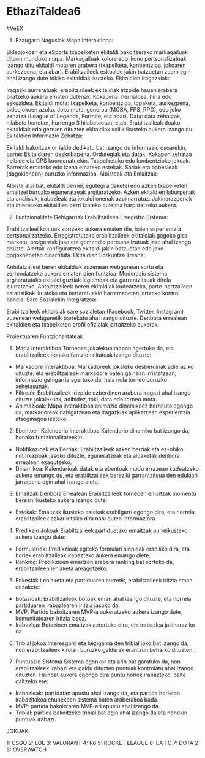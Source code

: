 # EthaziTaldea6
#VeEX
1. Ezaugarri Nagusiak
Mapa Interaktiboa:

Bideojokoen eta eSports txapelketen ekitaldi bakoitzerako markagailuak dituen munduko mapa.
Markagailuak kolore edo ikono pertsonalizatuak izango ditu ekitaldi motaren arabera (txapelketa, konbentzioa, jokoaren aurkezpena, eta abar).
Erabiltzaileek eskualde jakin batzuetan zoom egin ahal izango dute tokiko ekitaldiak ikusteko.
Ekitaldien Iragazkiak:

Iragazki aurreratuak, erabiltzaileek ekitaldiak irizpide hauen arabera bilatzeko aukera ematen dutenak:
Kokapena: herrialdea, hiria edo eskualdea.
Ekitaldi mota: txapelketa, konbentzioa, topaketa, aurkezpena, bideojokoen azoka.
Joko mota: generoa (MOBA, FPS, RPG), edo joko zehatza (League of Legends, Fortnite, eta abar).
Data: data zehatzak, hilabete honetan, hurrengo 3 hilabeteetan, etab.
Erabiltzaileak doako ekitaldiak edo gertuen dituzten ekitaldiak soilik ikusteko aukera izango du.
Ekitaldien Informazio Zehatza:

Ekitaldi bakoitzak orrialde dedikatu bat izango du informazio osoarekin, barne:
Ekitaldiaren deskribapena.
Ordutegiak eta datak.
Kokapen zehatza helbide eta GPS koordenatuekin.
Txapelketako edo konbentzioko jokoak.
Sarrerak erosteko edo izena emateko estekak.
Sariak eta babesleak (dagokionean) buruzko informazioa.
Albisteak eta Emaitzak:

Albiste atal bat, ekitaldi berriei, egutegi aldaketei edo azken txapelketen emaitzei buruzko eguneratzeak argitaratzeko.
Azken ekitaldien laburpenak eta analisiak, irabazleak eta jokaldi onenak azpimarratuz.
Jakinarazpenak eta intereseko ekitaldien berri izateko buletina harpidetzeko aukera.

2. Funtzionalitate Gehigarriak
Erabiltzaileen Erregistro Sistema:

Erabiltzaileei kontuak sortzeko aukera ematen die, haien esperientzia pertsonalizatzeko.
Erregistratutako erabiltzaileek ekitaldiak gogoko gisa markatu, oroigarriak jaso eta gomendio pertsonalizatuak jaso ahal izango dituzte.
Alertak konfiguratzea ekitaldi jakin batzuetan edo joko gogokoenetan oinarrituta.
Ekitaldien Sorkuntza Tresna:

Antolatzaileei beren ekitaldiak zuzenean webgunean sortu eta zerrendatzeko aukera ematen dien funtzioa.
Moderazio sistema, argitaratutako ekitaldi guztiak legitimoak eta garrantzitsuak direla ziurtatzeko.
Antolatzaileek beren ekitaldiak kudeatzeko, parte-hartzaileen estatistikak ikusteko eta bertaratuekin harremanetan jartzeko kontrol panela.
Sare Sozialekin Integratzea:

Erabiltzaileek ekitaldiak sare sozialetan (Facebook, Twitter, Instagram) zuzenean webgunetik partekatu ahal izango dituzte.
Denbora errealean ekitaldien eta txapelketen profil ofizialak jarraitzeko aukerak.


Proiektuaren Funtzionalitateak

1. Mapa Interaktiboa
Torneoen jokalekua mapan agertuko da, eta erabiltzaileek honako funtzionalitateak izango dituzte:
- Markadore Interaktiboa: Markadoreek jokaleku desberdinak adieraziko dituzte, eta erabiltzaileak markadore baten gainean irristatzean, informazio gehigarria agertuko da, hala nola torneo buruzko xehetasunak.
- Filtroak: Erabiltzaileek irizpide ezberdinen arabera iragazi ahal izango dituzte jokalekuak, adibidez, toki, data edo torneo mota.
- Animazioak: Mapa interaktiboa animazio dinamikoez hornituta egongo da, markadoreak nabigatzean eta iragazkiak aplikatzean esperientzia atseginagoa izateko.

2. Ebentoen Kalendario Interaktiboa
Kalendario dinamiko bat izango da, honako funtzionalitateekin:
- Notifikazioak eta Berriak: Erabiltzaileek azken berriak eta ez-ohiko notifikazioak jasoko dituzte, eguneratzeak eta aldaketak denbora errealean ezagutzeko.
- Dinamikoa: Kalendarioak datak eta ebentoak modu errazean kudeatzeko aukera emango du, eta erabiltzaileek bereziki garrantzitsua den edukiari jarraipena egin ahal izango diote.

3. Emaitzak Denbora Errealean
Erabiltzaileek torneoen emaitzak momentu berean ikusteko aukera izango dute:
- Estekak: Emaitzak ikusteko estekak erabilgarri egongo dira, eta horrela erabiltzaileek azkar iritsiko dira nahi duten informaziora.
  
4. Predikzio Jokoak
Erabiltzaileek partiduetako emaitzak aurreikusteko aukera izango dute:
- Formulariok: Predikzioak egiteko formulari sinpleak erabiliko dira, eta horiek erabiltzaileak irabazteko aukera emango diete.
- Ranking: Predikzioen emaitzen arabera ranking bat sortuko da, erabiltzaileen lehiaketa areagotzeko.

5. Enkestak
Lehiaketa eta partiduaren aurretik, erabiltzaileek iritzia eman dezakete:
- Botazioak: Erabiltzaileek botoak eman ahal izango dituzte, eta horrela partiduaren irabazlearen iritzia jasoko da.
- MVP: Partidu bakoitzaren MVP-a aukeratzeko aukera izango dute, komunitatearen iritzia jasoz.
- Irabazlea: Botazioen emaitzak aztertuko dira, eta irabazlea jakinaraziko da.

6. Tribial jokoa
Interesgarri eta hezigarria den tribial joko bat izango da, non erabiltzaileek kirolari buruzko galderak erantzun beharko dituzten.

7. Puntuazio Sistema
Sistema egonkor eta arin bat garatuko da, non erabiltzaileek irabazi eta galdu dituzten puntuak kontrolatu ahal izango dituzten. Hainbat aukera egongo dira puntu horiek irabazteko, baita galtzeko ere:
- Irabazleak: partidatan apustu ahal izango da, eta partida horietan irabazitakoa ehunekoen sistema baten araberakoa bada.
- MVP: partida bakoitzaren MVP-ari apustu ahal izango da.
- Tribial: partida bakoitzeko tribial bat egin ahal izango da eta honekin puntuak irabazi.






JOKUAK:

1: CSGO
2: LOL
3: VALORANT
4: R6
5: ROCKET LEAGUE
6: EA FC
7: DOTA 2
8: OVERWATCH
 





